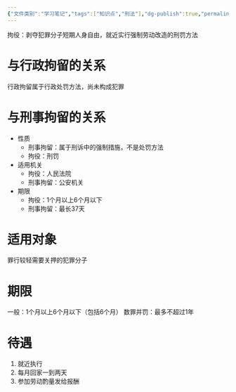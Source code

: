 ```yaml
---
{"文件类别":"学习笔记","tags":["知识点","刑法"],"dg-publish":true,"permalink":"/学习笔记studyup/刑总/拘役/","dgPassFrontmatter":true,"created":"2024-11-12T15:52:10.687+08:00","updated":"2024-11-12T15:59:52.894+08:00"}
---
```


拘役：剥夺犯罪分子短期人身自由，就近实行强制劳动改造的刑罚方法
# 与行政拘留的关系
行政拘留属于行政处罚方法，尚未构成犯罪
# 与刑事拘留的关系
- 性质
	- 刑事拘留：属于刑诉中的强制措施，不是处罚方法
	- 拘役：刑罚
- 适用机关
	- 拘役：人民法院
	- 刑事拘留：公安机关
- 期限
	- 拘役：1个月以上6个月以下
	- 刑事拘留：最长37天
# 适用对象
罪行较轻需要关押的犯罪分子
# 期限
一般：1个月以上6个月以下（包括6个月）
数罪并罚：最多不超过1年
# 待遇
1. 就近执行
2. 每月回家一到两天
3. 参加劳动酌量发给报酬